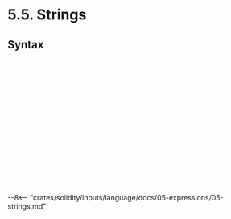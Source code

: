 <!-- This file is generated automatically by infrastructure scripts. Please don't edit by hand. -->

# 5.5. Strings

## Syntax

```{ .ebnf #StringExpression }

```

<pre ebnf-snippet="StringExpression" style="display: none;"><a href="#StringExpression"><span class="k">StringExpression</span></a><span class="o"> = </span><a href="#HexStringLiterals"><span class="k">HexStringLiterals</span></a><br /><span class="o">                 | </span><a href="#AsciiStringLiterals"><span class="k">AsciiStringLiterals</span></a><br /><span class="o">                 | </span><a href="#UnicodeStringLiterals"><span class="k">UnicodeStringLiterals</span></a><span class="o">;</span><span class="o"> </span><span class="cm">(* Introduced in 0.7.0 *)</span></pre>

```{ .ebnf #HexStringLiterals }

```

<pre ebnf-snippet="HexStringLiterals" style="display: none;"><a href="#HexStringLiterals"><span class="k">HexStringLiterals</span></a><span class="o"> = </span><a href="#HexStringLiteral"><span class="k">HEX_STRING_LITERAL</span></a><span class="o">+</span><span class="o">;</span></pre>

```{ .ebnf #HexStringLiteral }

```

<pre ebnf-snippet="HexStringLiteral" style="display: none;"><a href="#HexStringLiteral"><span class="k">HEX_STRING_LITERAL</span></a><span class="o"> = </span><a href="#SingleQuotedHexStringLiteral"><span class="k">«SINGLE_QUOTED_HEX_STRING_LITERAL»</span></a><span class="o">;</span><br /><br /><a href="#HexStringLiteral"><span class="k">HEX_STRING_LITERAL</span></a><span class="o"> = </span><a href="#DoubleQuotedHexStringLiteral"><span class="k">«DOUBLE_QUOTED_HEX_STRING_LITERAL»</span></a><span class="o">;</span></pre>

```{ .ebnf #SingleQuotedHexStringLiteral }

```

<pre ebnf-snippet="SingleQuotedHexStringLiteral" style="display: none;"><a href="#SingleQuotedHexStringLiteral"><span class="k">«SINGLE_QUOTED_HEX_STRING_LITERAL»</span></a><span class="o"> = </span><span class="s2">"hex'"</span><span class="o"> </span><a href="#HexStringContents"><span class="k">«HEX_STRING_CONTENTS»</span></a><span class="o">?</span><span class="o"> </span><span class="s2">"'"</span><span class="o">;</span></pre>

```{ .ebnf #DoubleQuotedHexStringLiteral }

```

<pre ebnf-snippet="DoubleQuotedHexStringLiteral" style="display: none;"><a href="#DoubleQuotedHexStringLiteral"><span class="k">«DOUBLE_QUOTED_HEX_STRING_LITERAL»</span></a><span class="o"> = </span><span class="s2">'hex"'</span><span class="o"> </span><a href="#HexStringContents"><span class="k">«HEX_STRING_CONTENTS»</span></a><span class="o">?</span><span class="o"> </span><span class="s2">'"'</span><span class="o">;</span></pre>

```{ .ebnf #HexStringContents }

```

<pre ebnf-snippet="HexStringContents" style="display: none;"><a href="#HexStringContents"><span class="k">«HEX_STRING_CONTENTS»</span></a><span class="o"> = </span><a href="#HexCharacter"><span class="k">«HEX_CHARACTER»</span></a><span class="o"> </span><a href="#HexCharacter"><span class="k">«HEX_CHARACTER»</span></a><span class="o"> </span><span class="o">(</span><span class="s2">"_"</span><span class="o">?</span><span class="o"> </span><a href="#HexCharacter"><span class="k">«HEX_CHARACTER»</span></a><span class="o"> </span><a href="#HexCharacter"><span class="k">«HEX_CHARACTER»</span></a><span class="o">)</span><span class="o">*</span><span class="o">;</span></pre>

```{ .ebnf #HexCharacter }

```

<pre ebnf-snippet="HexCharacter" style="display: none;"><a href="#HexCharacter"><span class="k">«HEX_CHARACTER»</span></a><span class="o"> = </span><span class="o">(</span><span class="s2">"0"</span><span class="o">…</span><span class="s2">"9"</span><span class="o">)</span><span class="o"> | </span><span class="o">(</span><span class="s2">"a"</span><span class="o">…</span><span class="s2">"f"</span><span class="o">)</span><span class="o"> | </span><span class="o">(</span><span class="s2">"A"</span><span class="o">…</span><span class="s2">"F"</span><span class="o">)</span><span class="o">;</span></pre>

```{ .ebnf #AsciiStringLiterals }

```

<pre ebnf-snippet="AsciiStringLiterals" style="display: none;"><a href="#AsciiStringLiterals"><span class="k">AsciiStringLiterals</span></a><span class="o"> = </span><a href="#AsciiStringLiteral"><span class="k">ASCII_STRING_LITERAL</span></a><span class="o">+</span><span class="o">;</span></pre>

```{ .ebnf #AsciiStringLiteral }

```

<pre ebnf-snippet="AsciiStringLiteral" style="display: none;"><a href="#AsciiStringLiteral"><span class="k">ASCII_STRING_LITERAL</span></a><span class="o"> = </span><a href="#SingleQuotedAsciiStringLiteral"><span class="k">«SINGLE_QUOTED_ASCII_STRING_LITERAL»</span></a><span class="o">;</span><br /><br /><a href="#AsciiStringLiteral"><span class="k">ASCII_STRING_LITERAL</span></a><span class="o"> = </span><a href="#DoubleQuotedAsciiStringLiteral"><span class="k">«DOUBLE_QUOTED_ASCII_STRING_LITERAL»</span></a><span class="o">;</span></pre>

```{ .ebnf #SingleQuotedAsciiStringLiteral }

```

<pre ebnf-snippet="SingleQuotedAsciiStringLiteral" style="display: none;"><a href="#SingleQuotedAsciiStringLiteral"><span class="k">«SINGLE_QUOTED_ASCII_STRING_LITERAL»</span></a><span class="o"> = </span><span class="s2">"'"</span><span class="o"> </span><span class="o">(</span><a href="#EscapeSequence"><span class="k">«ESCAPE_SEQUENCE»</span></a><span class="o"> | </span><span class="o">(</span><span class="s2">" "</span><span class="o">…</span><span class="s2">"&"</span><span class="o">)</span><span class="o"> | </span><span class="o">(</span><span class="s2">"("</span><span class="o">…</span><span class="s2">"["</span><span class="o">)</span><span class="o"> | </span><span class="o">(</span><span class="s2">"]"</span><span class="o">…</span><span class="s2">"~"</span><span class="o">)</span><span class="o">)</span><span class="o">*</span><span class="o"> </span><span class="s2">"'"</span><span class="o">;</span></pre>

```{ .ebnf #DoubleQuotedAsciiStringLiteral }

```

<pre ebnf-snippet="DoubleQuotedAsciiStringLiteral" style="display: none;"><a href="#DoubleQuotedAsciiStringLiteral"><span class="k">«DOUBLE_QUOTED_ASCII_STRING_LITERAL»</span></a><span class="o"> = </span><span class="s2">'"'</span><span class="o"> </span><span class="o">(</span><a href="#EscapeSequence"><span class="k">«ESCAPE_SEQUENCE»</span></a><span class="o"> | </span><span class="o">(</span><span class="s2">" "</span><span class="o">…</span><span class="s2">"!"</span><span class="o">)</span><span class="o"> | </span><span class="o">(</span><span class="s2">"#"</span><span class="o">…</span><span class="s2">"["</span><span class="o">)</span><span class="o"> | </span><span class="o">(</span><span class="s2">"]"</span><span class="o">…</span><span class="s2">"~"</span><span class="o">)</span><span class="o">)</span><span class="o">*</span><span class="o"> </span><span class="s2">'"'</span><span class="o">;</span></pre>

```{ .ebnf #UnicodeStringLiterals }

```

<pre ebnf-snippet="UnicodeStringLiterals" style="display: none;"><span class="cm">(* Introduced in 0.7.0 *)</span><br /><a href="#UnicodeStringLiterals"><span class="k">UnicodeStringLiterals</span></a><span class="o"> = </span><a href="#UnicodeStringLiteral"><span class="k">UNICODE_STRING_LITERAL</span></a><span class="o">+</span><span class="o">;</span></pre>

```{ .ebnf #UnicodeStringLiteral }

```

<pre ebnf-snippet="UnicodeStringLiteral" style="display: none;"><span class="cm">(* Introduced in 0.7.0 *)</span><br /><a href="#UnicodeStringLiteral"><span class="k">UNICODE_STRING_LITERAL</span></a><span class="o"> = </span><a href="#SingleQuotedUnicodeStringLiteral"><span class="k">«SINGLE_QUOTED_UNICODE_STRING_LITERAL»</span></a><span class="o">;</span><br /><br /><span class="cm">(* Introduced in 0.7.0 *)</span><br /><a href="#UnicodeStringLiteral"><span class="k">UNICODE_STRING_LITERAL</span></a><span class="o"> = </span><a href="#DoubleQuotedUnicodeStringLiteral"><span class="k">«DOUBLE_QUOTED_UNICODE_STRING_LITERAL»</span></a><span class="o">;</span></pre>

```{ .ebnf #SingleQuotedUnicodeStringLiteral }

```

<pre ebnf-snippet="SingleQuotedUnicodeStringLiteral" style="display: none;"><span class="cm">(* Introduced in 0.7.0 *)</span><br /><a href="#SingleQuotedUnicodeStringLiteral"><span class="k">«SINGLE_QUOTED_UNICODE_STRING_LITERAL»</span></a><span class="o"> = </span><span class="s2">"unicode'"</span><span class="o"> </span><span class="o">(</span><a href="#EscapeSequence"><span class="k">«ESCAPE_SEQUENCE»</span></a><span class="o"> | </span><span class="o">!</span><span class="o">(</span><span class="s2">"'"</span><span class="o"> </span><span class="s2">"\\"</span><span class="o"> </span><span class="s2">"\r"</span><span class="o"> </span><span class="s2">"\n"</span><span class="o">)</span><span class="o">)</span><span class="o">*</span><span class="o"> </span><span class="s2">"'"</span><span class="o">;</span></pre>

```{ .ebnf #DoubleQuotedUnicodeStringLiteral }

```

<pre ebnf-snippet="DoubleQuotedUnicodeStringLiteral" style="display: none;"><span class="cm">(* Introduced in 0.7.0 *)</span><br /><a href="#DoubleQuotedUnicodeStringLiteral"><span class="k">«DOUBLE_QUOTED_UNICODE_STRING_LITERAL»</span></a><span class="o"> = </span><span class="s2">'unicode"'</span><span class="o"> </span><span class="o">(</span><a href="#EscapeSequence"><span class="k">«ESCAPE_SEQUENCE»</span></a><span class="o"> | </span><span class="o">!</span><span class="o">(</span><span class="s2">'"'</span><span class="o"> </span><span class="s2">"\\"</span><span class="o"> </span><span class="s2">"\r"</span><span class="o"> </span><span class="s2">"\n"</span><span class="o">)</span><span class="o">)</span><span class="o">*</span><span class="o"> </span><span class="s2">'"'</span><span class="o">;</span></pre>

```{ .ebnf #EscapeSequence }

```

<pre ebnf-snippet="EscapeSequence" style="display: none;"><a href="#EscapeSequence"><span class="k">«ESCAPE_SEQUENCE»</span></a><span class="o"> = </span><span class="s2">"\\"</span><span class="o"> </span><span class="o">(</span><a href="#AsciiEscape"><span class="k">«ASCII_ESCAPE»</span></a><span class="o"> | </span><a href="#HexByteEscape"><span class="k">«HEX_BYTE_ESCAPE»</span></a><span class="o"> | </span><a href="#UnicodeEscape"><span class="k">«UNICODE_ESCAPE»</span></a><span class="o">)</span><span class="o">;</span></pre>

```{ .ebnf #AsciiEscape }

```

<pre ebnf-snippet="AsciiEscape" style="display: none;"><a href="#AsciiEscape"><span class="k">«ASCII_ESCAPE»</span></a><span class="o"> = </span><span class="s2">"n"</span><span class="o"> | </span><span class="s2">"r"</span><span class="o"> | </span><span class="s2">"t"</span><span class="o"> | </span><span class="s2">"'"</span><span class="o"> | </span><span class="s2">'"'</span><span class="o"> | </span><span class="s2">"\\"</span><span class="o"> | </span><span class="s2">"\n"</span><span class="o"> | </span><span class="s2">"\r"</span><span class="o">;</span></pre>

```{ .ebnf #HexByteEscape }

```

<pre ebnf-snippet="HexByteEscape" style="display: none;"><a href="#HexByteEscape"><span class="k">«HEX_BYTE_ESCAPE»</span></a><span class="o"> = </span><span class="s2">"x"</span><span class="o"> </span><a href="#HexCharacter"><span class="k">«HEX_CHARACTER»</span></a><span class="o"> </span><a href="#HexCharacter"><span class="k">«HEX_CHARACTER»</span></a><span class="o">;</span></pre>

```{ .ebnf #UnicodeEscape }

```

<pre ebnf-snippet="UnicodeEscape" style="display: none;"><a href="#UnicodeEscape"><span class="k">«UNICODE_ESCAPE»</span></a><span class="o"> = </span><span class="s2">"u"</span><span class="o"> </span><a href="#HexCharacter"><span class="k">«HEX_CHARACTER»</span></a><span class="o"> </span><a href="#HexCharacter"><span class="k">«HEX_CHARACTER»</span></a><span class="o"> </span><a href="#HexCharacter"><span class="k">«HEX_CHARACTER»</span></a><span class="o"> </span><a href="#HexCharacter"><span class="k">«HEX_CHARACTER»</span></a><span class="o">;</span></pre>

--8<-- "crates/solidity/inputs/language/docs/05-expressions/05-strings.md"
